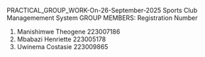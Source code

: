 PRACTICAL_GROUP_WORK-On-26-September-2025
Sports Club Managemement System
GROUP MEMBERS:           Registration Number
1. Manishimwe Theogene   223007186
2. Mbabazi Henriette     223005178
3. Uwinema Costasie      223009865

